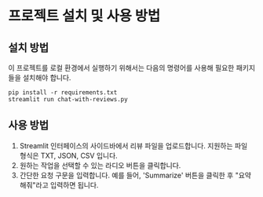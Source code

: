 # 프로젝트 설치 및 사용 방법

## 설치 방법

이 프로젝트를 로컬 환경에서 실행하기 위해서는 다음의 명령어를 사용해 필요한 패키지들을 설치해야 합니다.

```
pip install -r requirements.txt
streamlit run chat-with-reviews.py
```

## 사용 방법

1. Streamlit 인터페이스의 사이드바에서 리뷰 파일을 업로드합니다. 지원하는 파일 형식은 TXT, JSON, CSV 입니다.
2. 원하는 작업을 선택할 수 있는 라디오 버튼을 클릭합니다.
3. 간단한 요청 구문을 입력합니다. 예를 들어, 'Summarize' 버튼을 클릭한 후 "요약해줘"라고 입력하면 됩니다.
